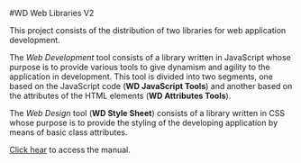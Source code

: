 #WD Web Libraries V2

This project consists of the distribution of two libraries for web application development.

The *Web Development* tool consists of a library written in JavaScript whose purpose is to provide various tools to give dynamism and agility to the application in development. This tool is divided into two segments, one based on the JavaScript code (**WD JavaScript Tools**) and another based on the attributes of the HTML elements (**WD Attributes Tools**).

The *Web Design* tool (**WD Style Sheet**) consists of a library written in CSS whose purpose is to provide the styling of the developing application by means of basic class attributes.

[Click hear](https://wdonadelli.github.io/wd/) to access the manual.

